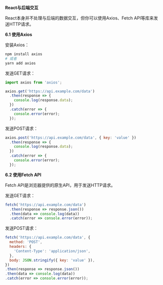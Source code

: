 **React与后端交互**

React本身并不处理与后端的数据交互，但你可以使用Axios、Fetch API等库来发送HTTP请求。

**6.1 使用Axios**

安装Axios：

```bash
npm install axios
# 或者
yarn add axios
```

发送GET请求：

```jsx
import axios from 'axios';

axios.get('https://api.example.com/data')
  .then(response => {
    console.log(response.data);
  })
  .catch(error => {
    console.error(error);
  });
```

发送POST请求：

```jsx
axios.post('https://api.example.com/data', { key: 'value' })
  .then(response => {
    console.log(response.data);
  })
  .catch(error => {
    console.error(error);
  });
```

**6.2 使用Fetch API**

Fetch API是浏览器提供的原生API，用于发送HTTP请求。

发送GET请求：

```jsx
fetch('https://api.example.com/data')
  .then(response => response.json())
  .then(data => console.log(data))
  .catch(error => console.error(error));
```

发送POST请求：

```jsx
fetch('https://api.example.com/data', {
  method: 'POST',
  headers: {
    'Content-Type': 'application/json',
  },
  body: JSON.stringify({ key: 'value' }),
})
.then(response => response.json())
.then(data => console.log(data))
.catch(error => console.error(error));
```

